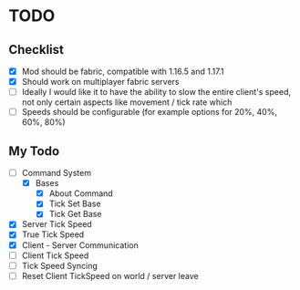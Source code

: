 # TODO

## Checklist

- [X] Mod should be fabric, compatible with 1.16.5 and 1.17.1
- [X] Should work on multiplayer fabric servers
- [ ] Ideally I would like it to have the ability to slow the entire client's speed, not only certain aspects like movement / tick rate which
- [ ] Speeds should be configurable (for example options for 20%, 40%, 60%, 80%)

## My Todo

- [ ] Command System
  - [X] Bases
    - [X] About Command
    - [X] Tick Set Base
    - [X] Tick Get Base
- [X] Server Tick Speed
- [X] True Tick Speed
- [X] Client - Server Communication
- [ ] Client Tick Speed
- [ ] Tick Speed Syncing
- [ ] Reset Client TickSpeed on world / server leave
